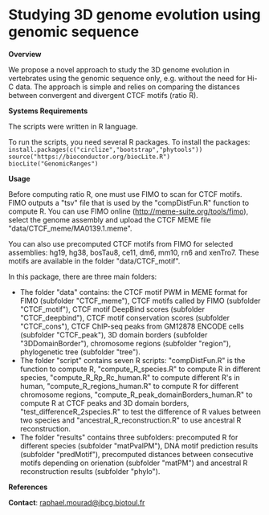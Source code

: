 # Studying 3D genome evolution using genomic sequence

**Overview**

We propose a novel approach to study the 3D genome evolution in vertebrates using the genomic sequence only, e.g. without the need for Hi-C data. The approach is simple and relies on comparing the distances between convergent and divergent CTCF motifs (ratio R).

**Systems Requirements**

The scripts were written in R language. 

To run the scripts, you need several R packages. To install the packages:
`install.packages(c("circlize","bootstrap","phytools"))` \
`source("https://bioconductor.org/biocLite.R")` \
`biocLite("GenomicRanges")` 

**Usage**

Before computing ratio R, one must use FIMO to scan for CTCF motifs. FIMO outputs a "tsv" file that is used by the "compDistFun.R" function to compute R. You can use FIMO online (http://meme-suite.org/tools/fimo), select the genome assembly and upload the CTCF MEME file "data/CTCF_meme/MA0139.1.meme".

You can also use precomputed CTCF motifs from FIMO for selected assemblies: hg19, hg38, bosTau8, ce11, dm6, mm10, rn6 and xenTro7. These motifs are available in the folder "data/CTCF_motif".

In this package, there are three main folders: 
- The folder "data" contains: the CTCF motif PWM in MEME format for FIMO (subfolder "CTCF_meme"), CTCF motifs called by FIMO (subfolder "CTCF_motif"), CTCF motif DeepBind scores (subfolder "CTCF_deepbind"), CTCF motif conservation scores (subfolder "CTCF_cons"), CTCF ChIP-seq peaks from GM12878 ENCODE cells (subfolder "CTCF_peak"), 3D domain borders (subfolder "3DDomainBorder"), chromosome regions (subfolder "region"), phylogenetic tree (subfolder "tree").
- The folder "script" contains seven R scripts: "compDistFun.R" is the function to compute R, "compute_R_species.R" to compute R in different species, "compute_R_Rp_Rc_human.R" to compute different R's in human, "compute_R_regions_human.R" to compute R for different chromosome regions, "compute_R_peak_domainBorders_human.R" to compute R at CTCF peaks and 3D domain borders, "test_differenceR_2species.R" to test the difference of R values between two species and "ancestral_R_reconstruction.R" to use ancestral R reconstruction. 
- The folder "results" contains three subfolders: precomputed R for different species (subfolder "matPvalPM"), DNA motif prediction results (subfolder "predMotif"), precomputed distances between consecutive motifs depending on orienation (subfolder "matPM") and ancestral R reconstruction results (subfolder "phylo"). 

**References**

**Contact**:
raphael.mourad@ibcg.biotoul.fr
